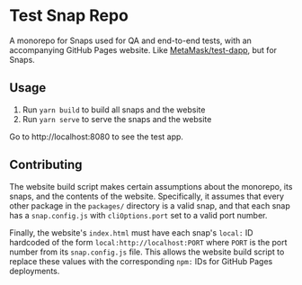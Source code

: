 # Test Snap Repo

A monorepo for Snaps used for QA and end-to-end tests, with an accompanying GitHub Pages website.
Like [MetaMask/test-dapp](https://github.com/MetaMask/test-dapp), but for Snaps.

## Usage

1. Run `yarn build` to build all snaps and the website
2. Run `yarn serve` to serve the snaps and the website

Go to http://localhost:8080 to see the test app.

## Contributing

The website build script makes certain assumptions about the monorepo, its snaps, and the contents of the website. Specifically, it assumes that every other package in the `packages/` directory is a valid snap, and that each snap has a `snap.config.js` with `cliOptions.port` set to a valid port number.

Finally, the website's `index.html` must have each snap's `local:` ID hardcoded of the form `local:http://localhost:PORT` where `PORT` is the port number from its `snap.config.js` file. This allows the website build script to replace these values with the corresponding `npm:` IDs for GitHub Pages deployments.
